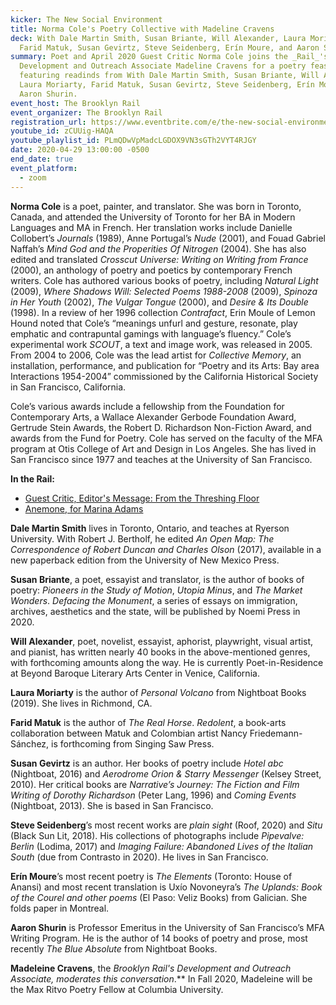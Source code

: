 ```yaml
---
kicker: The New Social Environment
title: Norma Cole's Poetry Collective with Madeline Cravens
deck: With Dale Martin Smith, Susan Briante, Will Alexander, Laura Moriarty,
  Farid Matuk, Susan Gevirtz, Steve Seidenberg, Erín Moure, and Aaron Shurin.
summary: Poet and April 2020 Guest Critic Norma Cole joins the _Rail_'s
  Development and Outreach Associate Madeline Cravens for a poetry feast
  featuring readinds from With Dale Martin Smith, Susan Briante, Will Alexander,
  Laura Moriarty, Farid Matuk, Susan Gevirtz, Steve Seidenberg, Erín Moure, and
  Aaron Shurin.
event_host: The Brooklyn Rail
event_organizer: The Brooklyn Rail
registration_url: https://www.eventbrite.com/e/the-new-social-environment-32-norma-cole-tickets-103249839048#
youtube_id: zCUUig-HAQA
youtube_playlist_id: PLmQDwVpMadcLGDOX9VN3sGTh2VYT4RJGY
date: 2020-04-29 13:00:00 -0500
end_date: true
event_platform:
  - zoom
---
```

**Norma Cole** is a poet, painter, and translator. She was born in Toronto, Canada, and attended the University of Toronto for her BA in Modern Languages and MA in French. Her translation works include Danielle Collobert’s *Journals* (1989), Anne Portugal’s *Nude* (2001), and Fouad Gabriel Naffah’s *Mind God and the Properities Of Nitrogen* (2004). She has also edited and translated *Crosscut Universe: Writing on Writing from France* (2000), an anthology of poetry and poetics by contemporary French writers. Cole has authored various books of poetry, including *Natural Light* (2009), *Where Shadows Will: Selected Poems 1988-2008* (2009), *Spinoza in Her Youth* (2002), *The Vulgar Tongue* (2000), and *Desire & Its Double* (1998). In a review of her 1996 collection *Contrafact*, Erin Moule of Lemon Hound noted that Cole’s “meanings unfurl and gesture, resonate, play emphatic and contrapuntal gamings with language’s fluency.” Cole’s experimental work *SCOUT*, a text and image work, was released in 2005. From 2004 to 2006, Cole was the lead artist for *Collective Memory*, an installation, performance, and publication for “Poetry and its Arts: Bay area Interactions 1954-2004” commissioned by the California Historical Society in San Francisco, California.

Cole’s various awards include a fellowship from the Foundation for Contemporary Arts, a Wallace Alexander Gerbode Foundation Award, Gertrude Stein Awards, the Robert D. Richardson Non-Fiction Award, and awards from the Fund for Poetry. Cole has served on the faculty of the MFA program at Otis College of Art and Design in Los Angeles. She has lived in San Francisco since 1977 and teaches at the University of San Francisco.

**In the Rail:**

* [Guest Critic, Editor's Message: From the Threshing Floor](https://brooklynrail.org/2020/04/editorsmessage/From-the-Threshing-Floor)
* [Anemone, for Marina Adams](https://brooklynrail.org/2019/05/poetry/Anemone)

**Dale Martin Smith** lives in Toronto, Ontario, and teaches at Ryerson University. With Robert J. Bertholf, he edited *An Open Map: The Correspondence of Robert Duncan and Charles Olson* (2017), available in a new paperback edition from the University of New Mexico Press.

**Susan Briante**, a poet, essayist and translator, is the author of books of poetry: *Pioneers in the Study of Motion*, *Utopia Minus*, and *The Market Wonders*. *Defacing the Monument*, a series of essays on immigration, archives, aesthetics and the state, will be published by Noemi Press in 2020.

**Will Alexander**, poet, novelist, essayist, aphorist, playwright, visual artist, and pianist, has written nearly 40 books in the above-mentioned genres, with forthcoming amounts along the way. He is currently Poet-in-Residence at Beyond Baroque Literary Arts Center in Venice, California.

**Laura Moriarty** is the author of *Personal Volcano* from Nightboat Books (2019). She lives in Richmond, CA.

**Farid Matuk** is the author of *The Real Horse*. *Redolent*, a book-arts collaboration between Matuk and Colombian artist Nancy Friedemann-Sánchez, is forthcoming from Singing Saw Press.

**Susan Gevirtz** is an author. Her books of poetry include *Hotel abc* (Nightboat, 2016) and *Aerodrome Orion & Starry Messenger* (Kelsey Street, 2010). Her critical books are *Narrative’s Journey: The Fiction and Film Writing of Dorothy Richardson* (Peter Lang, 1996) and *Coming Events* (Nightboat, 2013). She is based in San Francisco.

**Steve Seidenberg**’s most recent works are *plain sight* (Roof, 2020) and *Situ* (Black Sun Lit, 2018). His collections of photographs include *Pipevalve: Berlin* (Lodima, 2017) and *Imaging Failure: Abandoned Lives of the Italian South* (due from Contrasto in 2020). He lives in San Francisco.

**Erín Moure**’s most recent poetry is *The Elements* (Toronto: House of Anansi) and most recent translation is Uxío Novoneyra’s *The Uplands: Book of the Courel and other poems* (El Paso: Veliz Books) from Galician. She folds paper in Montreal.

**Aaron Shurin** is Professor Emeritus in the University of San Francisco’s MFA Writing Program. He is the author of 14 books of poetry and prose, most recently *The Blue Absolute* from Nightboat Books.

**Madeleine Cravens**, the *Brooklyn Rail'*s Development and Outreach Associate, moderates this conversation**.** In Fall 2020, Madeleine will be the Max Ritvo Poetry Fellow at Columbia University.